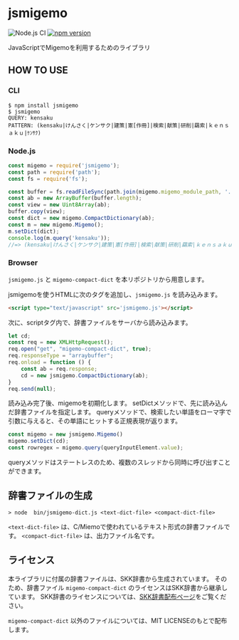 # jsmigemo

![Node.js CI](https://github.com/oguna/jsmigemo/workflows/Node.js%20CI/badge.svg)
[![npm version](https://badge.fury.io/js/jsmigemo.svg)](https://badge.fury.io/js/jsmigemo)

JavaScriptでMigemoを利用するためのライブラリ

## HOW TO USE

### CLI

```
$ npm install jsmigemo
$ jsmigemo
QUERY: kensaku
PATTERN: (kensaku|けんさく|ケンサク|建策|憲[作冊]|検索|献策|研削|羂索|ｋｅｎｓａｋｕ|ｹﾝｻｸ)
```

### Node.js

```js
const migemo = require('jsmigemo');
const path = require('path');
const fs = require('fs');

const buffer = fs.readFileSync(path.join(migemo.migemo_module_path, '../../migemo-compact-dict'));
const ab = new ArrayBuffer(buffer.length);
const view = new Uint8Array(ab);
buffer.copy(view);
const dict = new migemo.CompactDictionary(ab);
const m = new migemo.Migemo();
m.setDict(dict);
console.log(m.query('kensaku'));
//=> (kensaku|けんさく|ケンサク|建策|憲[作冊]|検索|献策|研削|羂索|ｋｅｎｓａｋｕ|ｹﾝｻｸ)
```

### Browser

`jsmigemo.js` と `migemo-compact-dict` を本リポジトリから用意します。

jsmigemoを使うHTMLに次のタグを追加し、`jsmigemo.js` を読み込みます。

```html
<script type="text/javascript" src='jsmigemo.js'></script>
```

次に、scriptタグ内で、辞書ファイルをサーバから読み込みます。

```js
let cd;
const req = new XMLHttpRequest();
req.open("get", "migemo-compact-dict", true);
req.responseType = "arraybuffer";
req.onload = function () {
	const ab = req.response;
	cd = new jsmigemo.CompactDictionary(ab);
}
req.send(null);
```

読み込み完了後、migemoを初期化します。
setDictメソッドで、先に読み込んだ辞書ファイルを指定します。
queryメソッドで、検索したい単語をローマ字で引数に与えると、その単語にヒットする正規表現が返ります。

```js
const migemo = new jsmigemo.Migemo()
migemo.setDict(cd);
const rowregex = migemo.query(queryInputElement.value);
```

queryメソッドはステートレスのため、複数のスレッドから同時に呼び出すことができます。

## 辞書ファイルの生成

```shell
> node  bin/jsmigemo-dict.js <text-dict-file> <compact-dict-file>
```

`<text-dict-file>` は、C/Miemoで使われているテキスト形式の辞書ファイルです。
`<compact-dict-file>` は、出力ファイル名です。

## ライセンス
本ライブラリに付属の辞書ファイルは、SKK辞書から生成されています。
そのため、辞書ファイル `migemo-compact-dict` のライセンスはSKK辞書から継承しています。
SKK辞書のライセンスについては、[SKK辞書配布ページ](http://openlab.ring.gr.jp/skk/wiki/wiki.cgi?page=SKK%BC%AD%BD%F1)をご覧ください。

`migemo-compact-dict` 以外のファイルについては、MIT LICENSEのもとで配布します。

